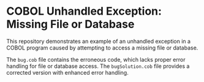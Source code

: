 # COBOL Unhandled Exception: Missing File or Database

This repository demonstrates an example of an unhandled exception in a COBOL program caused by attempting to access a missing file or database.

The `bug.cob` file contains the erroneous code, which lacks proper error handling for file or database access.  The `bugSolution.cob` file provides a corrected version with enhanced error handling.